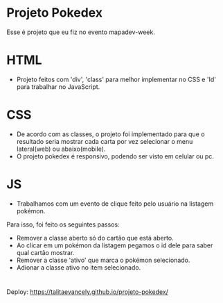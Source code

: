 # Projeto Pokedex
Esse é projeto que eu fiz no evento mapadev-week.

# HTML
- Projeto feitos com 'div', 'class' para melhor implementar no CSS e 'Id' para trabalhar no JavaScript.

# CSS
- De acordo com as classes, o projeto foi implementado para que o resultado seria mostrar cada carta por vez selecionar
o menu lateral(web) ou abaixo(mobile).
- O projeto pokedex é responsivo, podendo ser visto em celular ou pc.

# JS
- Trabalhamos com um evento de clique feito pelo usuário na listagem pokémon.

Para isso, foi feito os seguintes passos:

- Remover a classe aberto só do cartão que está aberto.
- Ao clicar em um pokémon da listagem pegamos o id dele para saber qual cartão mostrar.
- Remover a classe 'ativo' que marca o pokémon selecionado.
- Adionar a classe ativo no item selecionado.
#
Deploy: https://talitaevancely.github.io/projeto-pokedex/


 
